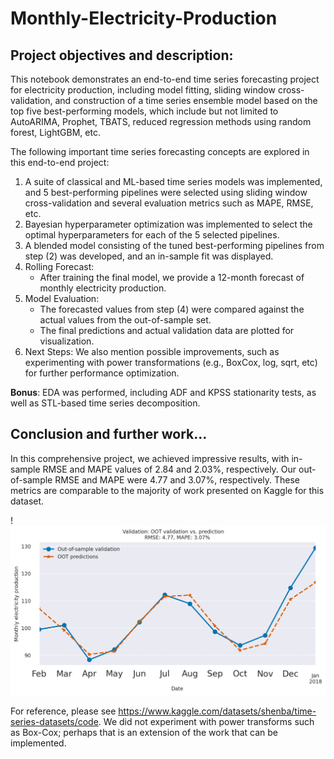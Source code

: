 # Monthly-Electricity-Production
## Project objectives and description:
This notebook demonstrates an end-to-end time series forecasting project for electricity production, including model fitting, sliding window cross-validation, and construction of a time series ensemble model based on the top five best-performing models, which include but not limited to AutoARIMA, Prophet, TBATS, reduced regression methods using random forest, LightGBM, etc.

The following important time series forecasting concepts are explored in this end-to-end project:
1. A suite of classical and ML-based time series models was implemented, and 5 best-performing pipelines were selected using sliding window cross-validation and several evaluation metrics such as MAPE, RMSE, etc.
2. Bayesian hyperparameter optimization was implemented to select the optimal hyperparameters for each of the 5 selected pipelines.
3. A blended model consisting of the tuned best-performing pipelines from step (2) was developed, and an in-sample fit was displayed.
4. Rolling Forecast:
    - After training the final model, we provide a 12-month forecast of monthly electricity production.
5. Model Evaluation:
    - The forecasted values from step (4) were compared against the actual values from the out-of-sample set.
    - The final predictions and actual validation data are plotted for visualization.
6. Next Steps: We also mention possible improvements, such as experimenting with power transformations (e.g., BoxCox, log, sqrt, etc) for further performance optimization.


$\textbf{Bonus}$: EDA was performed, including ADF and KPSS stationarity tests, as well as STL-based time series decomposition.

## Conclusion and further work...
In this comprehensive project, we achieved impressive results, with in-sample RMSE  and MAPE  values of 2.84 and 2.03%, respectively. Our out-of-sample RMSE and MAPE were 4.77 and 3.07%, respectively. These metrics are comparable to the majority of work presented on Kaggle for this dataset.

!![Out-of-sample forecast](electricity_prod_forecast_oos.png)

For reference, please see https://www.kaggle.com/datasets/shenba/time-series-datasets/code. We did not experiment with power transforms such as Box-Cox; perhaps that is an extension of the work that can be implemented.

